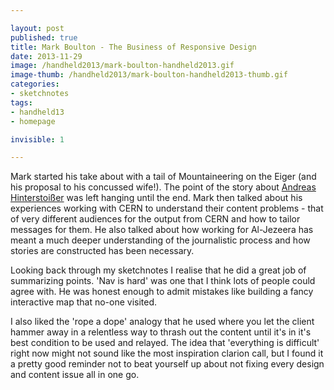 ```yaml
---

layout: post
published: true
title: Mark Boulton - The Business of Responsive Design
date: 2013-11-29
image: /handheld2013/mark-boulton-handheld2013.gif
image-thumb: /handheld2013/mark-boulton-handheld2013-thumb.gif
categories: 
- sketchnotes
tags: 
- handheld13
- homepage

invisible: 1

---
```


Mark started his take about with a tail of Mountaineering on the Eiger (and his proposal to his concussed wife!). The point of the story about <a href="http://en.wikipedia.org/wiki/Andreas_Hinterstoisser">Andreas Hinterstoißer</a> was left hanging until the end. Mark then talked about his experiences working with CERN to understand their content problems - that of very different audiences for the output from CERN and how to tailor messages for them. He also talked about how working for Al-Jezeera has meant a much deeper understanding of the journalistic process and how stories are constructed has been necessary.

Looking back through my sketchnotes I realise that he did a great job of summarizing points. 'Nav is hard' was one that I think lots of people could agree with. He was honest enough to admit mistakes like building a fancy interactive map that no-one visited.

I also liked the 'rope a dope' analogy that he used where you let the client hammer away in a relentless way to thrash out the content until it's in it's best condition to be used and relayed. The idea that 'everything is difficult' right now might not sound like the most inspiration clarion call, but I found it a pretty good reminder not to beat yourself up about not fixing every design and content issue all in one go.